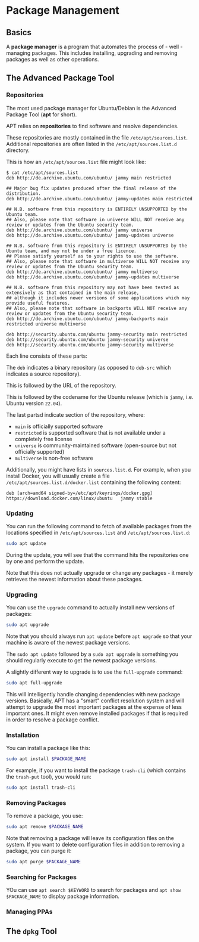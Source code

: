 # Package Management

## Basics

A **package manager** is a program that automates the process of - well - managing packages.
This includes installing, upgrading and removing packages as well as other operations.

## The Advanced Package Tool

### Repositories

The most used package manager for Ubuntu/Debian is the Advanced Package Tool (**apt** for short).

APT relies on **repositories** to find software and resolve dependencies.

These repositories are mostly contained in the file `/etc/apt/sources.list`.
Additional repositories are often listed in the `/etc/apt/sources.list.d` directory.

This is how an `/etc/apt/sources.list` file might look like:

```console
$ cat /etc/apt/sources.list
deb http://de.archive.ubuntu.com/ubuntu/ jammy main restricted

## Major bug fix updates produced after the final release of the distribution.
deb http://de.archive.ubuntu.com/ubuntu/ jammy-updates main restricted

## N.B. software from this repository is ENTIRELY UNSUPPORTED by the Ubuntu team.
## Also, please note that software in universe WILL NOT receive any review or updates from the Ubuntu security team.
deb http://de.archive.ubuntu.com/ubuntu/ jammy universe
deb http://de.archive.ubuntu.com/ubuntu/ jammy-updates universe

## N.B. software from this repository is ENTIRELY UNSUPPORTED by the Ubuntu team, and may not be under a free licence.
## Please satisfy yourself as to your rights to use the software.
## Also, please note that software in multiverse WILL NOT receive any review or updates from the Ubuntu security team.
deb http://de.archive.ubuntu.com/ubuntu/ jammy multiverse
deb http://de.archive.ubuntu.com/ubuntu/ jammy-updates multiverse

## N.B. software from this repository may not have been tested as extensively as that contained in the main release,
## although it includes newer versions of some applications which may provide useful features.
## Also, please note that software in backports WILL NOT receive any review or updates from the Ubuntu security team.
deb http://de.archive.ubuntu.com/ubuntu/ jammy-backports main restricted universe multiverse

deb http://security.ubuntu.com/ubuntu jammy-security main restricted
deb http://security.ubuntu.com/ubuntu jammy-security universe
deb http://security.ubuntu.com/ubuntu jammy-security multiverse
```

Each line consists of these parts:

The `deb` indicates a binary repository (as opposed to `deb-src` which indicates a source repository).

This is followed by the URL of the repository.

This is followed by the codename for the Ubuntu release (which is `jammy`, i.e. Ubuntu version `22.04`).

The last partsd indicate section of the repository, where:

- `main` is officially supported software
- `restricted` is supported software that is not available under a completely free license
- `universe` is community-maintained software (open-source but not officially supported)
- `multiverse` is non-free software

Additionally, you might have lists in `sources.list.d`.
For example, when you install Docker, you will usually create a file `/etc/apt/sources.list.d/docker.list` containing the following content:

```
deb [arch=amd64 signed-by=/etc/apt/keyrings/docker.gpg] https://download.docker.com/linux/ubuntu   jammy stable
```

### Updating

You can run the following command to fetch of available packages from the locations specified in `/etc/apt/sources.list` and `/etc/apt/sources.list.d`:

```sh
sudo apt update
```

During the update, you will see that the command hits the repositories one by one and perform the update.

Note that this does not actually upgrade or change any packages - it merely retrieves the newest information about these packages.

### Upgrading

You can use the `upgrade` command to actually install new versions of packages:

```sh
sudo apt upgrade
```

Note that you should always run `apt update` before `apt upgrade` so that your machine is aware of the newest package versions.

The `sudo apt update` followed by a `sudo apt upgrade` is something you should regularly execute to get the newest package versions.

A slightly different way to upgrade is to use the `full-upgrade` command:

```sh
sudo apt full-upgrade
```

This will intelligently handle changing dependencies with new package versions.
Basically, APT has a "smart" conflict resolution system and will attempt to upgrade the most important packages at the expense of less important ones.
It might even remove installed packages if that is required in order to resolve a package conflict.

### Installation

You can install a package like this:

```sh
sudo apt install $PACKAGE_NAME
```

For example, if you want to install the package `trash-cli` (which contains the `trash-put` tool), you would run:

```sh
sudo apt install trash-cli
```

### Removing Packages

To remove a package, you use:

```sh
sudo apt remove $PACKAGE_NAME
```

Note that removing a package will leave its configuration files on the system.
If you want to delete configuration files in addition to removing a package, you can purge it:

```sh
sudo apt purge $PACKAGE_NAME
```

### Searching for Packages

YOu can use `apt search $KEYWORD` to search for packages and `apt show $PACKAGE_NAME` to display package information.

### Managing PPAs

## The `dpkg` Tool
